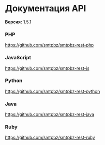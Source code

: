 Документация API
================
**Версия:** 1.5.1

### PHP
<a href="https://github.com/smtpbz/smtpbz-rest-php"><i class="fa fa-github" aria-hidden="true"></i> https://github.com/smtpbz/smtpbz-rest-php</a>

### JavaScript
<a href="https://github.com/smtpbz/smtpbz-rest-js"><i class="fa fa-github" aria-hidden="true"></i> https://github.com/smtpbz/smtpbz-rest-js</a>

### Python
<a href="https://github.com/smtpbz/smtpbz-rest-python"><i class="fa fa-github" aria-hidden="true"></i> https://github.com/smtpbz/smtpbz-rest-python</a>

### Java
<a href="https://github.com/smtpbz/smtpbz-rest-java"><i class="fa fa-github" aria-hidden="true"></i> https://github.com/smtpbz/smtpbz-rest-java</a>

### Ruby
<a href="https://github.com/smtpbz/smtpbz-rest-ruby"><i class="fa fa-github" aria-hidden="true"></i> https://github.com/smtpbz/smtpbz-rest-ruby</a>


